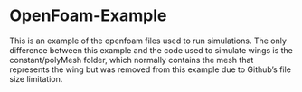 # OpenFoam-Example
This is an example of the openfoam files used to run simulations. The only difference between this example and the code used to simulate wings is the constant/polyMesh folder, which normally contains the mesh that represents the wing but was removed from this example due to Github’s file size limitation.
